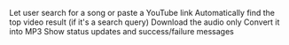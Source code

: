 Let user search for a song or paste a YouTube link
Automatically find the top video result (if it's a search query)
Download the audio only
Convert it into MP3
Show status updates and success/failure messages
